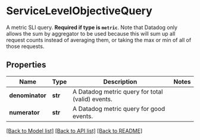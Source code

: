 # ServiceLevelObjectiveQuery

A metric SLI query. **Required if type is `metric`**. Note that Datadog only allows the sum by aggregator to be used because this will sum up all request counts instead of averaging them, or taking the max or min of all of those requests.

## Properties

| Name            | Type    | Description                                      | Notes |
| --------------- | ------- | ------------------------------------------------ | ----- |
| **denominator** | **str** | A Datadog metric query for total (valid) events. |
| **numerator**   | **str** | A Datadog metric query for good events.          |

[[Back to Model list]](README.md#documentation-for-models) [[Back to API list]](README.md#documentation-for-api-endpoints) [[Back to README]](README.md)
